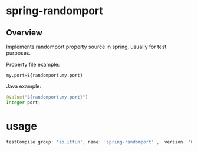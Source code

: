 spring-randomport
======================

Overview
---------

Implements randomport  property source in spring, usually for test purposes.

Property file example:
```
my.port=${randomport.my.port}
```


Java example:
```java
@Value("${randomport.my.port}")
Integer port;

```

usage
=====

```groovy
testCompile group: 'io.itfun', name: 'spring-randomport' ,  version: '0.1.0'    
```



